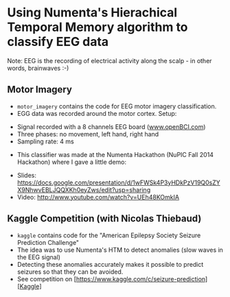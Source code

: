 # Using Numenta's Hierachical Temporal Memory algorithm to classify EEG data
Note: EEG is the recording of electrical activity along the scalp - in other words, brainwaves :-)

## Motor Imagery
* `motor_imagery` contains the code for EEG motor imagery classification.
* EGG data was recorded around the motor cortex. Setup:
- Signal recorded with a 8 channels EEG board (www.openBCI.com)
- Three phases: no movement, left hand, right hand
- Sampling rate: 4 ms
* This classifier was made at the Numenta Hackathon (NuPIC Fall 2014 Hackathon) where I gave a little demo:
- Slides: https://docs.google.com/presentation/d/1wFWSk4P3yHDkPzV19Q0sZYX9NhwvEBLJQQXKh0eyZws/edit?usp=sharing
- Video: http://www.youtube.com/watch?v=UEh48KOmkIA

## Kaggle Competition (with Nicolas Thiebaud)
* `kaggle` contains code for the "American Epilepsy Society Seizure Prediction Challenge"
* The idea was to use Numenta's HTM to detect anomalies (slow waves in the EEG signal)
* Detecting these anomalies accurately makes it possible to predict seizures so that they can be avoided.
* See competition on [https://www.kaggle.com/c/seizure-prediction][Kaggle]
